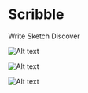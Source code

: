 # Scribble

Write Sketch Discover

![Alt text](http://i.imgur.com/NWmjNgx.jpg)

![Alt text](http://i.imgur.com/7xDou7J.jpg)

![Alt text](http://i.imgur.com/K6FxiUy.png)


